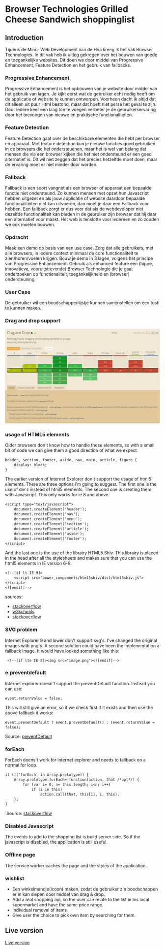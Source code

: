 # Browser Technologies Grilled Cheese Sandwich shoppinglist

## Introduction

Tijdens de Minor Web Development van de Hva kreeg ik het vak Browser Technologies. In dit vak heb ik uitleg gekregen over het bouwen van goede en toegankelijke websites. Dit doen we door middel van Progressive Enhancement, Feature Detection en het gebruik van fallbacks.

### Progressive Enhancement
Progressive Enhancement is het opbouwen van je website door middel van het gebruik van lagen. Je kijkt eerst wat de gebruiker echt nodig heeft om de applicatie of website te kunnen ontwerpen. Voorheen dacht ik altijd dat dit alleen uit puur Html bestond, maar dat hoeft niet persé het geval te zijn. Door iedere keer een laag toe te voegen verbeter je de gebruikerservaring door het toevoegen van nieuwe en praktische functionaliteiten. 

### Feature Detection
Feature Detection gaat over de beschikbare elementen die hebt per browser en apparaat. Met feature detection kun je nieuwe functies goed gebruiken in de browsers die het ondersteuenen, maar het is wel van belang dat mensen die via een browser kijken die het niet ondersteund er een goed alternatief is. Dit wil niet zeggen dat het precies hetzelfde moet doen, maar de ervaring moet er niet minder door worden.  

### Fallback
Fallback is een soort vangnet als een browser of apparaat een bepaalde functie niet ondersteund. Zo kunnen mensen met opzet hun Javascript hebben uitgezet en als jouw applicatie of website daardoor bepaalde functionaliteiten niet kan uitvoeren, dan moet je daar een Fallback voor hebben. Een fallback zorgt er dus voor dat als de webdeveloper niet dezelfde functionaliteit kan bieden in de gebruiker zijn browser dat hij daar een alternatief voor maakt. Het web is tenslotte voor iedereen en zo zouden we ook moeten bouwen.

### Opdracht
Maak een demo op basis van een use case. Zorg dat alle gebruikers, met alle browsers, in iedere context minimaal de core functionaliteit te zien/horen/voelen krijgen. Bouw je demo in 3 lagen, volgens het principe van Progressive Enhancement. Gebruik als enhanced feature een (hippe, innovatieve, vooruitstrevende) Browser Technologie die je gaat onderzoeken op functionaliteit, toegankelijkheid en (browser) ondersteuning.

### User Case
De gebruiker wil een boodschappenlijstje kunnen samenstellen om een tosti te kunnen maken.

### Drag and drop support
![drag and drop](https://github.com/rvdpas/browser-technologies/blob/master/final/public/images/drag-and-drop-support.png)

### usage of HTML5 elements
Older browsers don't know how to handle these elements, so with a small bit of code we can give them a good direction of what we expect.
```
header, section, footer, aside, nav, main, article, figure {
    display: block; 
}
```

The earlier version of Internet Explorer don't support the usage of html5 elements. There are three options i'm going to suggest. The first one is the use of div's instead of html5 elements. The second one is creating them with Javascript. This only works for ie 8 and above.
```
<script type="text/javascript">
    document.createElement('header');
    document.createElement('nav');
    document.createElement('menu');
    document.createElement('section');
    document.createElement('article');
    document.createElement('aside');
    document.createElement('footer');
</script>
```

And the last one is the use of the librairy HTML5 Shiv. This librairy is placed in the head after all the stylesheets and makes sure that you can use the html5 elements in IE version 6-9.

```
<!--[if lt IE 9]>
    <script src="bower_components/html5shiv/dist/html5shiv.js"></script>
<![endif]-->
```

sources: 
* [stackoverflow](https://stackoverflow.com/questions/289225/does-internet-explorer-8-support-html-5)
* [w3schools](https://www.w3schools.com/html/html5_browsers.asp)
* [stackoverflow](https://stackoverflow.com/questions/2790001/fixing-javascript-array-functions-in-internet-explorer-indexof-foreach-etc)


### SVG problem
Internet Explorer 9 and lower don't support svg's. I've changed the original images with png's. A second solution could have been the implementation a fallback image. It would have looked something like this:
```
 <!--[if lte IE 8]><img src="image.png"><![endif]-->
 ```

### e.preventdefault
Internet explorer doesn't support the preventDefault function. Instead you can use:
```
event.returnValue = false;
```
This will still give an error, so if we check first if it exists and then use the above fallback it works:

```
event.preventDefault ? event.preventDefault() : (event.returnValue = false);
```

Source: [preventDefault](https://stackoverflow.com/questions/1000597/event-preventdefault-function-not-working-in-ie)

### forEach
ForEach doens't work for internet explorer and needs to fallback on a normal for loop.

```
if (!('forEach' in Array.prototype)) {
    Array.prototype.forEach= function(action, that /*opt*/) {
        for (var i= 0, n= this.length; i<n; i++)
            if (i in this)
                action.call(that, this[i], i, this);
    };
}
```

`Source: [stackoverflow](https://stackoverflow.com/questions/2790001/fixing-javascript-array-functions-in-internet-explorer-indexof-foreach-etc)


### Disabled Javascript
The events to add to the shopping list is build server side. So if the javascript is disabled, the application is still useful.

### Offline page
The service worker caches the page and the styles of the application. 

### wishlist
* Een winkelmandje(icoon) maken, zodat de gebruiker z'n boodschappen er in kan slepen door middel van drag & drop.
* Add a real shopping api, so the user can relate to the list in his local supermarket and have the same price range. 
* Individual removal of items.
* Give user the choice to pick own item by searching for them.

## Live version
[Live version](https://rvdpas.github.io/minor/browser-technologies/final/index.html)
